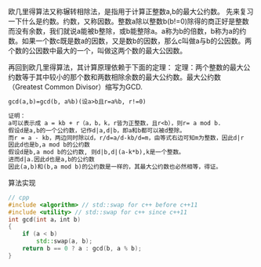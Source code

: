  
 欧几里得算法又称辗转相除法，是指用于计算正整数a,b的最大公约数。
  先来复习一下什么是约数。约数，又称因数。整数a除以整数b(b!=0)除得的商正好是整数而没有余数，我们就说a能被b整除，或b能整除a。a称为b的倍数，b称为a的约数。如果一个数c既是数a的因数，又是数b的因数，那么c叫做a与b的公因数。两个数的公因数中最大的一个，叫做这两个数的最大公因数。
  
  再回到欧几里得算法，其计算原理依赖于下面的定理：
  定理：两个整数的最大公约数等于其中较小的那个数和两数相除余数的最大公约数。最大公约数（Greatest Common Divisor）缩写为GCD.
```md
gcd(a,b)=gcd(b, a%b)(设a>b且r=a%b, r!=0)

证明：
a可以表示成 a = kb + r（a，b，k，r皆为正整数，且r<b），则r= a mod b.
假设d是a,b的一个公约数，记作d|a,d|b，即a和b都可以被d整除。
而r = a - kb，两边同时除以d，r/d=a/d-kb/d=m，由等式右边可知m为整数，因此d|r
因此d也是b,a mod b的公约数
假设d是b,a mod b的公约数, 则d|b,d|(a-k*b),k是一个整数。
进而d|a.因此d也是a,b的公约数
因此(a,b)和(b,a mod b)的公约数是一样的，其最大公约数也必然相等，得证。
```
算法实现
```cpp
// cpp
#include <algorithm> // std::swap for c++ before c++11
#include <utility> // std::swap for c++ since c++11
int gcd(int a，int b)
{
    if (a < b)
        std::swap(a, b);
    return b == 0 ? a : gcd(b, a % b);
}
```
